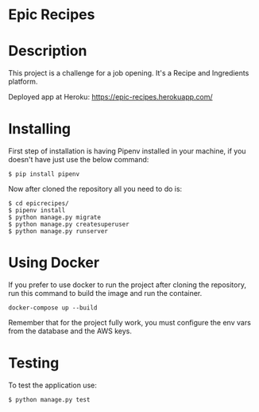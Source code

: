 # Epic Recipes

# Description

This project is a challenge for a job opening. It's a Recipe and Ingredients platform.

Deployed app at Heroku: https://epic-recipes.herokuapp.com/


# Installing

First step of installation is having Pipenv installed in your machine, if you doesn't have just use the below command:

``` $ pip install pipenv ```

Now after cloned the repository all you need to do is:

```
$ cd epicrecipes/
$ pipenv install
$ python manage.py migrate
$ python manage.py createsuperuser
$ python manage.py runserver
```

# Using Docker

If you prefer to use docker to run the project after cloning the repository, run
this command to build the image and run the container.

``` docker-compose up --build ```

Remember that for the project fully work, you must configure the env vars from 
the database and the AWS keys.


# Testing

To test the application use:

```$ python manage.py test```


